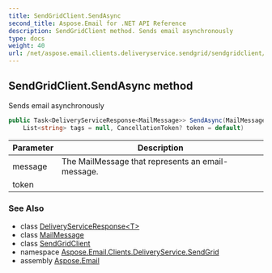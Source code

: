 ```yaml
---
title: SendGridClient.SendAsync
second_title: Aspose.Email for .NET API Reference
description: SendGridClient method. Sends email asynchronously
type: docs
weight: 40
url: /net/aspose.email.clients.deliveryservice.sendgrid/sendgridclient/sendasync/
---
```

## SendGridClient.SendAsync method

Sends email asynchronously

```csharp
public Task<DeliveryServiceResponse<MailMessage>> SendAsync(MailMessage message, 
    List<string> tags = null, CancellationToken? token = default)
```

| Parameter | Description |
| --- | --- |
| message | The MailMessage that represents an email-message. |
| token |  |

### See Also

* class [DeliveryServiceResponse&lt;T&gt;](../../../aspose.email.clients.deliveryservice/deliveryserviceresponse-1/)
* class [MailMessage](../../../aspose.email/mailmessage/)
* class [SendGridClient](../)
* namespace [Aspose.Email.Clients.DeliveryService.SendGrid](../../sendgridclient/)
* assembly [Aspose.Email](../../../)


